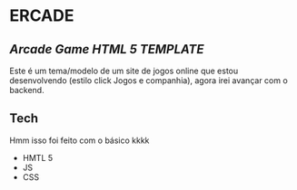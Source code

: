 # ERCADE
## _Arcade Game HTML 5 TEMPLATE_



Este é um tema/modelo de um site de jogos online que estou desenvolvendo (estilo click Jogos e companhia), agora irei avançar com o backend.

## Tech

Hmm isso foi feito com o básico kkkk

 - HMTL 5
 - JS
 - CSS